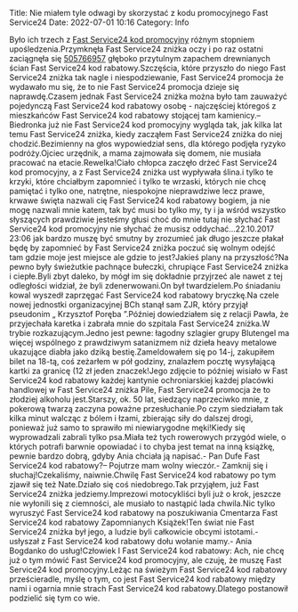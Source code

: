 Title: Nie miałem tyle odwagi by skorzystać z kodu promocyjnego Fast Service24
Date: 2022-07-01 10:16
Category: Info

Było ich trzech z [Fast Service24 kod promocyjny](https://promki.pl/kody-rabatowe/fast-service24) różnym stopniem upośledzenia.Przymknęła Fast Service24 zniżka oczy i po raz ostatni zaciągnęła się [505766957](https://telinfo.co/pl/numer/505766957/) głęboko przytulnym zapachem drewnianych ścian Fast Service24 kod rabatowy.Szczęścia, które przyszło do niego Fast Service24 zniżka tak nagle i niespodziewanie, Fast Service24 promocja że wydawało mu się, że to nie Fast Service24 promocja dzieje się naprawdę.Czasem jednak Fast Service24 zniżka można było tam zauważyć pojedynczą Fast Service24 kod rabatowy osobę - najczęściej któregoś z mieszkańców Fast Service24 kod rabatowy stojącej tam kamienicy.– Biedronka już nie Fast Service24 kod promocyjny wygląda tak, jak kilka lat temu Fast Service24 zniżka, kiedy zacząłem Fast Service24 zniżka do niej chodzić.Bezimienny na głos wypowiedział sens, dla którego podjęła ryzyko podróży.Ojciec urzędnik, a mama zajmowała się domem, nie musiała pracować na etacie.Rewelka!Ciało chłopca zaczęło drżeć Fast Service24 kod promocyjny, a z Fast Service24 zniżka ust wypływała ślina.i tylko te krzyki, które chciałbym zapomnieć i tylko te wrzaski, których nie chcę pamiętać i tylko one, natrętne, niespokojne nieprawdziwe lecz prawe, krwawe święta nazwali cię Fast Service24 kod rabatowy bogiem, ja nie mogę nazwali mnie katem, tak być musi bo tylko my, ty i ja wśród wszystko słyszących prawdziwie jesteśmy głusi choć do mnie tutaj nie słychać Fast Service24 kod promocyjny nie słychać że musisz oddychać...22.10.2017 23:06 jak bardzo muszę być smutny by zrozumieć jak długo jeszcze płakał będę by zapomnieć by Fast Service24 zniżka poczuć się wolnym odejść tam gdzie moje jest miejsce ale gdzie to jest?Jakieś plany na przyszłość?Na pewno były świeżutkie pachnące bułeczki, chrupiące Fast Service24 zniżka i ciepłe.Byli zbyt daleko, by mógł im się dokładnie przyjrzeć ale nawet z tej odległości widział, że byli zdenerwowani.On był twardzielem.Po śniadaniu kowal wyszedł zaprzęgać Fast Service24 kod rabatowy bryczkę.Na czele nowej jednostki organizacyjnej BCh stanął sam ZJR, który przyjął pseudonim „ Krzysztof Poręba ”.Później dowiedziałem się z relacji Pawła, że przyjechała karetka i zabrała mnie do szpitala Fast Service24 zniżka.W trybie rozkazującym.Jedno jest pewne: łagodny szlagier grupy Blutengel ma więcej wspólnego z prawdziwym satanizmem niż dzieła heavy metalowe ukazujące diabła jako dziką bestię.Zameldowałem się po 14-j, zakupiłem bilet na 18-tą, coś zeżarłem w pół godziny, znalazłem pocztę wysyłającą kartki za granicę (12 zł jeden znaczek!Jego zdjęcie to później wisiało w Fast Service24 kod rabatowy każdej kantynie ochroniarskiej każdej placówki handlowej w Fast Service24 zniżka Pile, Fast Service24 promocja że to złodziej alkoholu jest.Starszy, ok. 50 lat, siedzący naprzeciwko mnie, z pokerową twarzą zaczyna poważne przesłuchanie.Po czym siedziałam tak kilka minut walcząc z bólem i łzami, zbierając siły do dalszej drogi, ponieważ już samo to sprawiło mi niewiarygodne męki!Kiedy się wyprowadzali zabrali tylko psa.Miała też tych rowerowych przygód wiele, o których potrafi barwnie opowiadać i to chyba jest temat na inną książkę, pewnie bardzo dobrą, gdyby Ania chciała ją napisać.- Pan Dufe Fast Service24 kod rabatowy?– Pojutrze mam wolny wieczór.- Zamknij się i słuchaj!Czekaliśmy, naiwnie.Chwilę Fast Service24 kod rabatowy po tym zjawił się też Nate.Działo się coś niedobrego.Tak przyjąłem, już Fast Service24 zniżka jedziemy.Imprezowi motocykliści byli już o krok, jeszcze nie wyłonili się z ciemności, ale musiało to nastąpić lada chwila.Nic tylko wyruszyć Fast Service24 kod rabatowy na poszukiwania Cmentarza Fast Service24 kod rabatowy Zapomnianych Książek!Ten świat nie Fast Service24 zniżka był jego, a ludzie byli całkowicie obcymi istotami.- usłyszał z Fast Service24 kod rabatowy dołu wołanie mamy.- Ania Bogdanko do usług!Człowiek I Fast Service24 kod rabatowy: Ach, nie chcę już o tym mówić Fast Service24 kod promocyjny, ale czuję, że muszę Fast Service24 kod promocyjny.Leżąc na świeżym Fast Service24 kod rabatowy prześcieradle, myślę o tym, co jest Fast Service24 kod rabatowy między nami i ogarnia mnie strach Fast Service24 kod rabatowy.Dlatego postanowił podzielić się tym co wie.

